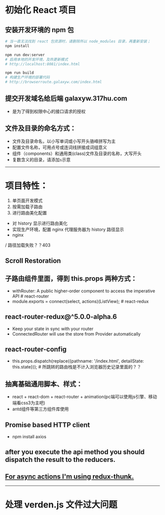 # 初始化 React 项目

## 安装开发环境的 npm 包
```bash
# 当一直无法找到 react 包资源时，请删除所以 node_modules 目录，再重新安装；
npm install

npm run dev:server
# 启用本地的开发环境，及热更新模式
# http://localhost:8081/index.html

npm run build
# 构建生产环境的部署代码
# http://browserroute.galaxyw.com/index.html

```

## 提交开发域名给后端 galaxyw.317hu.com
- 是为了得到权限中心的接口请求的授权

## 文件及目录的命名方式：
- 文件及目录命名，以小写单词或小写开头骆峰拼写为主
- 配置文件名称，可用点号或连词线拼接成词组意义
- 组件（components）和通用类(class)文件及目录的名称，大写开头
- 复数含义的目录，请添加`s`示意

***

# 项目特性：

1. 单页面开发模式
2. 按需加载子路由
3. 进行路由美化配置
  - 对 history 显示进行路由美化
  - 实现生产环境，配置 nginx 代理服务器为 history 路径显示
  - nginx


/ 路径加载失败？？403

## Scroll Restoration

## 子路由组件里面，得到 this.props 两种方式：
- withRouter: A public higher-order component to access the imperative API # react-router
- module.exports = connect(select, actions)(ListView); # react-redux

## react-router-redux@^5.0.0-alpha.6
- Keep your state in sync with your router 
- ConnectedRouter will use the store from Provider automatically

## react-router-config
- this.props.dispatch(replace({pathname: '/index.html', detailState: this.state})); # 所跳转的路由栈是不计入浏览器历史记录里面的？？

## 抽离基础通用脚本、样式：
  - react + react-dom + react-router + animation(pc端可以使用js引擎、移动端看css3为主吧) 
  - antd组件等第三方组件库使用
  
## Promise based HTTP client
- npm install axios

## after you execute the api method you should dispatch the result to the reducers.

## [For async actions I'm using redux-thunk.](https://stackoverflow.com/questions/42872846/react-router-redux-setstate-warning-after-redirect/42915448#42915448)

***

# 处理 verden.js 文件过大问题
